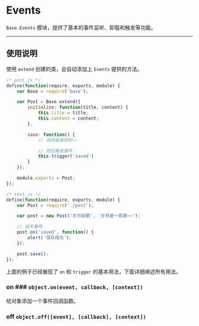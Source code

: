 
# Events

`Base.Events` 模块，提供了基本的事件监听、卸载和触发等功能。

---


## 使用说明

使用 `extend` 创建的类，会自动添加上 `Events` 提供的方法。

```js
/* post.js */
define(function(require, exports, module) {
    var Base = require('base');

    var Post = Base.extend({
        initialize: function(title, content) {
            this.title = title;
            this.content = content;
        },

        save: function() {
            // 将内容保存好⋯⋯

            // 然后触发事件：
            this.trigger('saved')
        }
    });

    module.exports = Post;
});
```

```js
/* test.js */
define(function(require, exports, module) {
    var Post = require('./post');

    var post = new Post('岁月如歌', '岁月是一首歌⋯⋯');

    // 监听事件
    post.on('saved', function() {
        alert('保存成功');
    });

    post.save();
});
```

上面的例子已经展现了 `on` 和 `trigger` 的基本用法，下面详细阐述所有用法。


### on ### `object.on(event, callback, [context])`

给对象添加一个事件回调函数。


### off `object.off([event], [callback], [context])`
